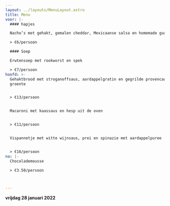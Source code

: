 ```yaml
---
layout: ../layouts/MenuLayout.astro
title: Menu
voor: |-
  #### hapjes

  Nacho’s met gehakt, gemalen cheddar, Mexicaanse salsa en homemade guacamole

  > €6/persoon

  #### Soep

  Erwtensoep met rookworst en spek

  > €7/persoon
hoofd: >-
  Gehaktbrood met stroganoffsaus, aardappelgratin en gegrilde provencaalse
  groente


  > €13/persoon


  Macaroni met kaassaus en hesp uit de oven


  > €11/persoon


  Vispannetje met witte wijnsaus, prei en spinazie met aardappelpuree


  > €16/persoon
na: |-
  Chocolademousse

  > €3.50/persoon



---
```

**vrijdag 28 januari 2022**